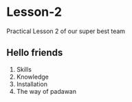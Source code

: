 # Lesson-2
Praсtical Lesson 2 of our super best team
## Hello friends
1. Skills
2. Knowledge
3. Installation
4. The way of padawan
